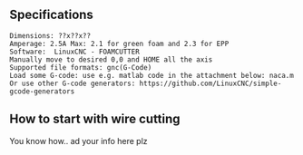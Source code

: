 ## Specifications

    Dimensions: ??x??x??
    Amperage: 2.5A Max: 2.1 for green foam and 2.3 for EPP
    Software: ​ LinuxCNC - FOAMCUTTER
    Manually move to desired 0,0 and HOME all the axis
    Supported file formats: gnc(G-Code)
    Load some G-code: use e.g. matlab code in the attachment below: naca.m
    Or use other G-code generators: ​https://github.com/LinuxCNC/simple-gcode-generators 

## How to start with wire cutting

You know how.. ad your info here plz